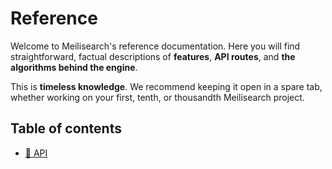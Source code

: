 # Reference

Welcome to Meilisearch's reference documentation. Here you will find straightforward, factual descriptions of **features**, **API routes**, and **the algorithms behind the engine**.

This is **timeless knowledge**. We recommend keeping it open in a spare tab, whether working on your first, tenth, or thousandth Meilisearch project.

## Table of contents

- [📒 API](/reference/api)
